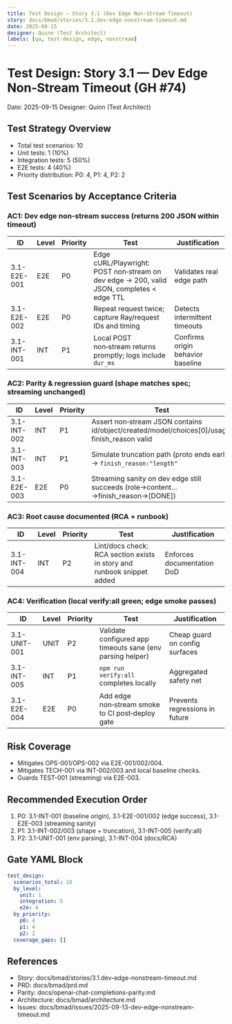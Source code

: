 ```yaml
---
title: Test Design — Story 3.1 (Dev Edge Non‑Stream Timeout)
story: docs/bmad/stories/3.1.dev-edge-nonstream-timeout.md
date: 2025-09-15
designer: Quinn (Test Architect)
labels: [qa, test-design, edge, nonstream]
---
```


# Test Design: Story 3.1 — Dev Edge Non‑Stream Timeout (GH #74)

Date: 2025-09-15
Designer: Quinn (Test Architect)

## Test Strategy Overview

- Total test scenarios: 10
- Unit tests: 1 (10%)
- Integration tests: 5 (50%)
- E2E tests: 4 (40%)
- Priority distribution: P0: 4, P1: 4, P2: 2

## Test Scenarios by Acceptance Criteria

### AC1: Dev edge non‑stream success (returns 200 JSON within timeout)

| ID          | Level | Priority | Test                                                                                      | Justification                     |
| ----------- | ----- | -------- | ----------------------------------------------------------------------------------------- | --------------------------------- |
| 3.1-E2E-001 | E2E   | P0       | Edge cURL/Playwright: POST non‑stream on dev edge → 200, valid JSON, completes < edge TTL | Validates real edge path          |
| 3.1-E2E-002 | E2E   | P0       | Repeat request twice; capture Ray/request IDs and timing                                  | Detects intermittent timeouts     |
| 3.1-INT-001 | INT   | P1       | Local POST non‑stream returns promptly; logs include `dur_ms`                             | Confirms origin behavior baseline |

### AC2: Parity & regression guard (shape matches spec; streaming unchanged)

| ID          | Level | Priority | Test                                                                                          | Justification                    |
| ----------- | ----- | -------- | --------------------------------------------------------------------------------------------- | -------------------------------- |
| 3.1-INT-002 | INT   | P1       | Assert non‑stream JSON contains id/object/created/model/choices[0]/usage; finish_reason valid | PRD/spec parity                  |
| 3.1-INT-003 | INT   | P1       | Simulate truncation path (proto ends early) → `finish_reason:"length"`                        | Prevents regression in flake fix |
| 3.1-E2E-003 | E2E   | P0       | Streaming sanity on dev edge still succeeds (role→content…→finish_reason→[DONE])              | No collateral damage             |

### AC3: Root cause documented (RCA + runbook)

| ID          | Level | Priority | Test                                                                   | Justification              |
| ----------- | ----- | -------- | ---------------------------------------------------------------------- | -------------------------- |
| 3.1-INT-004 | INT   | P2       | Lint/docs check: RCA section exists in story and runbook snippet added | Enforces documentation DoD |

### AC4: Verification (local verify:all green; edge smoke passes)

| ID           | Level | Priority | Test                                                       | Justification                  |
| ------------ | ----- | -------- | ---------------------------------------------------------- | ------------------------------ |
| 3.1-UNIT-001 | UNIT  | P2       | Validate configured app timeouts sane (env parsing helper) | Cheap guard on config surfaces |
| 3.1-INT-005  | INT   | P1       | `npm run verify:all` completes locally                     | Aggregated safety net          |
| 3.1-E2E-004  | E2E   | P0       | Add edge non‑stream smoke to CI post‑deploy gate           | Prevents regressions in future |

## Risk Coverage

- Mitigates OPS-001/OPS-002 via E2E-001/002/004.
- Mitigates TECH-001 via INT-002/003 and local baseline checks.
- Guards TEST-001 (streaming) via E2E-003.

## Recommended Execution Order

1. P0: 3.1-INT-001 (baseline origin), 3.1-E2E-001/002 (edge success), 3.1-E2E-003 (streaming sanity)
2. P1: 3.1-INT-002/003 (shape + truncation), 3.1-INT-005 (verify:all)
3. P2: 3.1-UNIT-001 (env parsing), 3.1-INT-004 (docs/RCA)

## Gate YAML Block

```yaml
test_design:
  scenarios_total: 10
  by_level:
    unit: 1
    integration: 5
    e2e: 4
  by_priority:
    p0: 4
    p1: 4
    p2: 2
  coverage_gaps: []
```

## References

- Story: docs/bmad/stories/3.1.dev-edge-nonstream-timeout.md
- PRD: docs/bmad/prd.md
- Parity: docs/openai-chat-completions-parity.md
- Architecture: docs/bmad/architecture.md
- Issues: docs/bmad/issues/2025-09-13-dev-edge-nonstream-timeout.md

